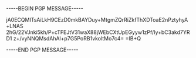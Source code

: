 -----BEGIN PGP MESSAGE-----

jA0ECQMITsAiLkH9CEzD0mkBAYDuy+MtgmZQrRiZkfThXDToaE2nPztyhyA+LNAS
2hG/22VJnki5kh/P+cTFEJtV31waX88jWEbCXtUpEGyyw1zPf/Iy+bC3akd7YRD1
z+/vyNNQMsdAhAl+p7G5PoRB1vkoltMo7c4=
=IB+Q

-----END PGP MESSAGE-----
